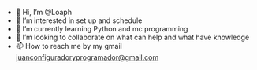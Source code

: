 - 👋 Hi, I’m @Loaph
- 👀 I’m interested in  set up and schedule
- 🌱 I’m currently learning  Python and mc programming        
- 💞️ I’m looking to collaborate on what can help and what have knowledge  
- 📫 How to reach me  by my gmail juanconfiguradoryprogramador@gmail.com

<!---
Loaph/Loaph is a ✨ special ✨ repository because its `README.md` (this file) appears on your GitHub profile.
You can click the Preview link to take a look at your changes.
--->
